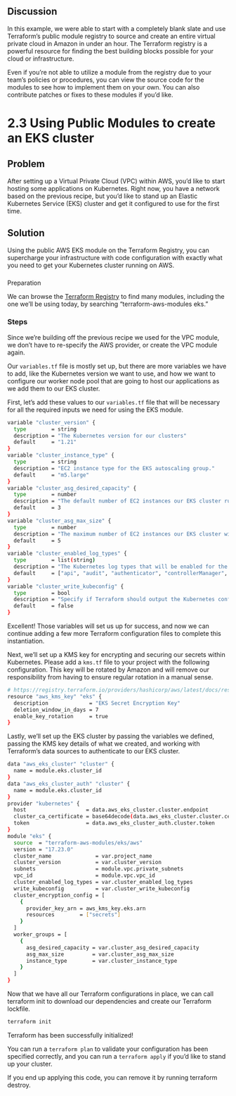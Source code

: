 ## Discussion

In this example, we were able to start with a completely blank slate and use Terraform’s public module registry to source and create an entire virtual private cloud in Amazon in under an hour. The Terraform registry is a powerful resource for finding the best building blocks possible for your cloud or infrastructure.

Even if you’re not able to utilize a module from the registry due to your team’s policies or procedures, you can view the source code for the modules to see how to implement them on your own. You can also contribute patches or fixes to these modules if you’d like.

# 2.3 Using Public Modules to create an EKS cluster

## Problem

After setting up a Virtual Private Cloud (VPC) within AWS, you’d like to start hosting some applications on Kubernetes. Right now, you have a network based on the previous recipe, but you’d like to stand up an Elastic Kubernetes Service (EKS) cluster and get it configured to use for the first time.

## Solution

Using the public AWS EKS module on the Terraform Registry, you can supercharge your infrastructure with code configuration with exactly what you need to get your Kubernetes cluster running on AWS.

###   
Preparation

We can browse the [Terraform Registry](https://registry.terraform.io/) to find many modules, including the one we’ll be using today, by searching “terraform-aws-modules eks.”

### Steps

Since we’re building off the previous recipe we used for the VPC module, we don’t have to re-specify the AWS provider, or create the VPC module again.

Our `variables.tf` file is mostly set up, but there are more variables we have to add, like the Kubernetes version we want to use, and how we want to configure our worker node pool that are going to host our applications as we add them to our EKS cluster.

First, let’s add these values to our `variables.tf` file that will be necessary for all the required inputs we need for using the EKS module.

```bash
variable "cluster_version" {
  type        = string
  description = "The Kubernetes version for our clusters"
  default     = "1.21"
}
variable "cluster_instance_type" {
  type        = string
  description = "EC2 instance type for the EKS autoscaling group."
  default     = "m5.large"
}
variable "cluster_asg_desired_capacity" {
  type        = number
  description = "The default number of EC2 instances our EKS cluster runs."
  default     = 3
}
variable "cluster_asg_max_size" {
  type        = number
  description = "The maximum number of EC2 instances our EKS cluster will have."
  default     = 5
}
variable "cluster_enabled_log_types" {
  type        = list(string)
  description = "The Kubernetes log types that will be enabled for the EKS cluster."
  default     = ["api", "audit", "authenticator", "controllerManager", "scheduler"]
}
variable "cluster_write_kubeconfig" {
  type        = bool
  description = "Specify if Terraform should output the Kubernetes configuration file. "
  default     = false
}
```

Excellent! Those variables will set us up for success, and now we can continue adding a few more Terraform configuration files to complete this instantiation.

Next, we’ll set up a KMS key for encrypting and securing our secrets within Kubernetes. Please add a `kms.tf` file to your project with the following configuration. This key will be rotated by Amazon and will remove our responsibility from having to ensure regular rotation in a manual sense.

```bash
# https://registry.terraform.io/providers/hashicorp/aws/latest/docs/resources/kms_key
resource "aws_kms_key" "eks" {
  description             = "EKS Secret Encryption Key"
  deletion_window_in_days = 7
  enable_key_rotation     = true
}
```

Lastly, we’ll set up the EKS cluster by passing the variables we defined, passing the KMS key details of what we created, and working with Terraform’s data sources to authenticate to our EKS cluster.

```bash
data "aws_eks_cluster" "cluster" {
  name = module.eks.cluster_id
}
data "aws_eks_cluster_auth" "cluster" {
  name = module.eks.cluster_id
}
provider "kubernetes" {
  host                   = data.aws_eks_cluster.cluster.endpoint
  cluster_ca_certificate = base64decode(data.aws_eks_cluster.cluster.certificate_authority.0.data)
  token                  = data.aws_eks_cluster_auth.cluster.token
}
module "eks" {
  source  = "terraform-aws-modules/eks/aws"
  version = "17.23.0"
  cluster_name              = var.project_name
  cluster_version           = var.cluster_version
  subnets                   = module.vpc.private_subnets
  vpc_id                    = module.vpc.vpc_id
  cluster_enabled_log_types = var.cluster_enabled_log_types
  write_kubeconfig          = var.cluster_write_kubeconfig
  cluster_encryption_config = [
    {
      provider_key_arn = aws_kms_key.eks.arn
      resources        = ["secrets"]
    }
  ]
  worker_groups = [
    {
      asg_desired_capacity = var.cluster_asg_desired_capacity
      asg_max_size         = var.cluster_asg_max_size
      instance_type        = var.cluster_instance_type
    }
  ]
}
```

Now that we have all our Terraform configurations in place, we can call terraform init to download our dependencies and create our Terraform lockfile.

```bash
terraform init
```
Terraform has been successfully initialized!

You can run a `terraform plan` to validate your configuration has been specified correctly, and you can run a `terraform apply` if you’d like to stand up your cluster.

If you end up applying this code, you can remove it by running terraform destroy.